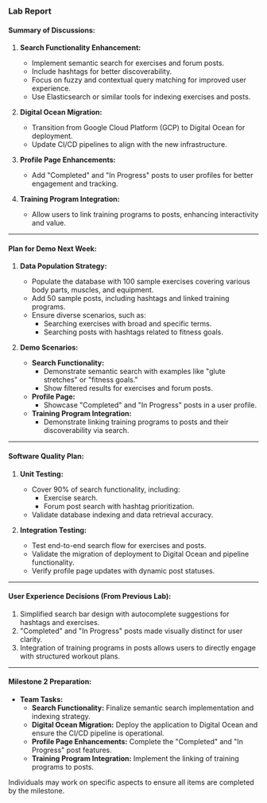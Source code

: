 ### **Lab Report**

#### **Summary of Discussions:**
1. **Search Functionality Enhancement:**
   - Implement semantic search for exercises and forum posts.
   - Include hashtags for better discoverability.
   - Focus on fuzzy and contextual query matching for improved user experience.
   - Use Elasticsearch or similar tools for indexing exercises and posts.

2. **Digital Ocean Migration:**
   - Transition from Google Cloud Platform (GCP) to Digital Ocean for deployment.
   - Update CI/CD pipelines to align with the new infrastructure.

3. **Profile Page Enhancements:**
   - Add "Completed" and "In Progress" posts to user profiles for better engagement and tracking.

4. **Training Program Integration:**
   - Allow users to link training programs to posts, enhancing interactivity and value.

---

#### **Plan for Demo Next Week:**
1. **Data Population Strategy:**
   - Populate the database with 100 sample exercises covering various body parts, muscles, and equipment.
   - Add 50 sample posts, including hashtags and linked training programs.
   - Ensure diverse scenarios, such as:
     - Searching exercises with broad and specific terms.
     - Searching posts with hashtags related to fitness goals.

2. **Demo Scenarios:**
   - **Search Functionality:**
     - Demonstrate semantic search with examples like "glute stretches" or "fitness goals."
     - Show filtered results for exercises and forum posts.
   - **Profile Page:**
     - Showcase "Completed" and "In Progress" posts in a user profile.
   - **Training Program Integration:**
     - Demonstrate linking training programs to posts and their discoverability via search.

---

#### **Software Quality Plan:**
1. **Unit Testing:**
   - Cover 90% of search functionality, including:
     - Exercise search.
     - Forum post search with hashtag prioritization.
   - Validate database indexing and data retrieval accuracy.

2. **Integration Testing:**
   - Test end-to-end search flow for exercises and posts.
   - Validate the migration of deployment to Digital Ocean and pipeline functionality.
   - Verify profile page updates with dynamic post statuses.

---

#### **User Experience Decisions (From Previous Lab):**
1. Simplified search bar design with autocomplete suggestions for hashtags and exercises.
2. "Completed" and "In Progress" posts made visually distinct for user clarity.
3. Integration of training programs in posts allows users to directly engage with structured workout plans.

---

#### **Milestone 2 Preparation:**
- **Team Tasks:**
  - **Search Functionality:** Finalize semantic search implementation and indexing strategy.
  - **Digital Ocean Migration:** Deploy the application to Digital Ocean and ensure the CI/CD pipeline is operational.
  - **Profile Page Enhancements:** Complete the "Completed" and "In Progress" post features.
  - **Training Program Integration:** Implement the linking of training programs to posts.

Individuals may work on specific aspects to ensure all items are completed by the milestone.
